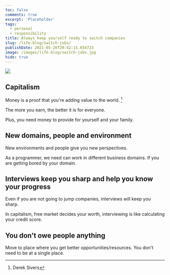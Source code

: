 ```yaml
---
toc: false
comments: true
excerpt: 'Placeholder'
tags:
  - personal
  - responsibility
title: Always keep yourself ready to switch companies
slug: /life-blog/switch-jobs/
publishDate: 2021-05-26T20:42:15.654723
image: /images/life-blog/switch-jobs.jpg
hide: true
---
```


![](/images/life-blog/switch-jobs.jpg)

## Capitalism

Money is a proof that you're adding value to the world. [^1]

The more you earn, the better it is for everyone.

Plus, you need money to provide for yourself and your family.

## New domains, people and environment

New environments and people give you new perspectives.

As a programmer, we need can work in different business domains. If you are getting bored by your domain.

## Interviews keep you sharp and help you know your progress

Even if you are not going to jump companies, interviews will keep you sharp.

In capitalism, free market decides your worth, interviewing is like calculating your credit score.

## You don't owe people anything

Move to place where you get better opportunities/resources. You don't need to be at a single place.

[^1]: Derek Sivers
